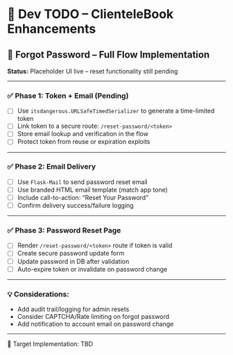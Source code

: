 # 🔧 Dev TODO – ClienteleBook Enhancements

## 🔐 Forgot Password – Full Flow Implementation

**Status:** Placeholder UI live – reset functionality still pending

---

### ✅ Phase 1: Token + Email (Pending)
- [ ] Use `itsdangerous.URLSafeTimedSerializer` to generate a time-limited token
- [ ] Link token to a secure route: `/reset-password/<token>`
- [ ] Store email lookup and verification in the flow
- [ ] Protect token from reuse or expiration exploits

---

### ✅ Phase 2: Email Delivery
- [ ] Use `Flask-Mail` to send password reset email
- [ ] Use branded HTML email template (match app tone)
- [ ] Include call-to-action: “Reset Your Password”
- [ ] Confirm delivery success/failure logging

---

### ✅ Phase 3: Password Reset Page
- [ ] Render `/reset-password/<token>` route if token is valid
- [ ] Create secure password update form
- [ ] Update password in DB after validation
- [ ] Auto-expire token or invalidate on password change

---

### 💡 Considerations:
- Add audit trail/logging for admin resets
- Consider CAPTCHA/Rate limiting on forgot password
- Add notification to account email on password change

---

📅 Target Implementation: TBD
